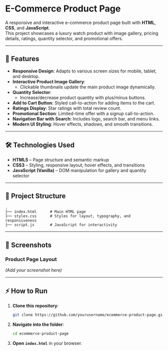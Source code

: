 # E-Commerce Product Page

A responsive and interactive e-commerce product page built with **HTML**, **CSS**, and **JavaScript**.  
This project showcases a luxury watch product with image gallery, pricing details, ratings, quantity selector, and promotional offers.

---

## 🚀 Features

- **Responsive Design**: Adapts to various screen sizes for mobile, tablet, and desktop.
- **Interactive Product Image Gallery**:  
  - Clickable thumbnails update the main product image dynamically.
- **Quantity Selector**:  
  - Increase/decrease product quantity with plus/minus buttons.
- **Add to Cart Button**: Styled call-to-action for adding items to the cart.
- **Ratings Display**: Star ratings with total review count.
- **Promotional Section**: Limited-time offer with a signup call-to-action.
- **Navigation Bar with Search**: Includes logo, search bar, and menu links.
- **Modern UI Styling**: Hover effects, shadows, and smooth transitions.

---

## 🛠️ Technologies Used

- **HTML5** – Page structure and semantic markup
- **CSS3** – Styling, responsive layout, hover effects, and transitions
- **JavaScript (Vanilla)** – DOM manipulation for gallery and quantity selector

---

## 📂 Project Structure

```
.
├── index.html      # Main HTML page
├── styles.css      # Styles for layout, typography, and responsiveness
├── script.js       # JavaScript for interactivity
```

---

## 📸 Screenshots

### Product Page Layout
*(Add your screenshot here)*

---

## ⚡ How to Run

1. **Clone this repository**:
   ```bash
   git clone https://github.com/yourusername/ecommerce-product-page.git
   ```
2. **Navigate into the folder**:
   ```bash
   cd ecommerce-product-page
   ```
3. **Open `index.html`** in your browser.
